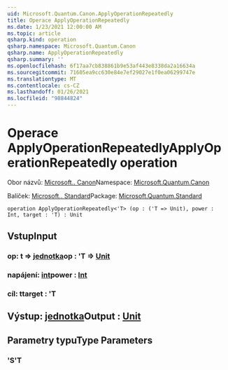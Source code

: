 ```yaml
---
uid: Microsoft.Quantum.Canon.ApplyOperationRepeatedly
title: Operace ApplyOperationRepeatedly
ms.date: 1/23/2021 12:00:00 AM
ms.topic: article
qsharp.kind: operation
qsharp.namespace: Microsoft.Quantum.Canon
qsharp.name: ApplyOperationRepeatedly
qsharp.summary: ''
ms.openlocfilehash: 6f17aa7cb838861b9e53af443e8338da2a16634a
ms.sourcegitcommit: 71605ea9cc630e84e7ef29027e1f0ea06299747e
ms.translationtype: MT
ms.contentlocale: cs-CZ
ms.lasthandoff: 01/26/2021
ms.locfileid: "98844824"
---
```

# <a name="applyoperationrepeatedly-operation"></a><span data-ttu-id="41748-102">Operace ApplyOperationRepeatedly</span><span class="sxs-lookup"><span data-stu-id="41748-102">ApplyOperationRepeatedly operation</span></span>

<span data-ttu-id="41748-103">Obor názvů: [Microsoft.. Canon](xref:Microsoft.Quantum.Canon)</span><span class="sxs-lookup"><span data-stu-id="41748-103">Namespace: [Microsoft.Quantum.Canon](xref:Microsoft.Quantum.Canon)</span></span>

<span data-ttu-id="41748-104">Balíček: [Microsoft.. Standard](https://nuget.org/packages/Microsoft.Quantum.Standard)</span><span class="sxs-lookup"><span data-stu-id="41748-104">Package: [Microsoft.Quantum.Standard](https://nuget.org/packages/Microsoft.Quantum.Standard)</span></span>




```qsharp
operation ApplyOperationRepeatedly<'T> (op : ('T => Unit), power : Int, target : 'T) : Unit
```


## <a name="input"></a><span data-ttu-id="41748-105">Vstup</span><span class="sxs-lookup"><span data-stu-id="41748-105">Input</span></span>

### <a name="op--t--unit"></a><span data-ttu-id="41748-106">op: t => [jednotka](xref:microsoft.quantum.lang-ref.unit)</span><span class="sxs-lookup"><span data-stu-id="41748-106">op : 'T => [Unit](xref:microsoft.quantum.lang-ref.unit)</span></span> 




### <a name="power--int"></a><span data-ttu-id="41748-107">napájení: [int](xref:microsoft.quantum.lang-ref.int)</span><span class="sxs-lookup"><span data-stu-id="41748-107">power : [Int](xref:microsoft.quantum.lang-ref.int)</span></span>




### <a name="target--t"></a><span data-ttu-id="41748-108">cíl: t</span><span class="sxs-lookup"><span data-stu-id="41748-108">target : 'T</span></span>





## <a name="output--unit"></a><span data-ttu-id="41748-109">Výstup: [jednotka](xref:microsoft.quantum.lang-ref.unit)</span><span class="sxs-lookup"><span data-stu-id="41748-109">Output : [Unit](xref:microsoft.quantum.lang-ref.unit)</span></span>



## <a name="type-parameters"></a><span data-ttu-id="41748-110">Parametry typu</span><span class="sxs-lookup"><span data-stu-id="41748-110">Type Parameters</span></span>

### <a name="t"></a><span data-ttu-id="41748-111">'S</span><span class="sxs-lookup"><span data-stu-id="41748-111">'T</span></span>

